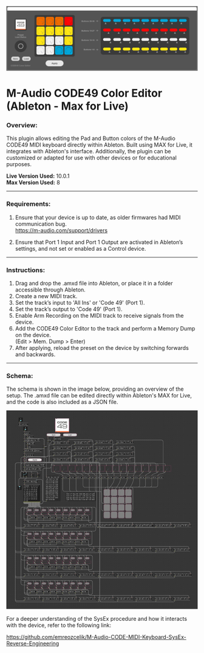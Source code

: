 <p align="center">
  <img src="/preview.jpg" width="720">
</p>

# M-Audio CODE49 Color Editor (Ableton - Max for Live)

### Overview:

This plugin allows editing the Pad and Button colors of the M-Audio CODE49 MIDI keyboard directly within Ableton. Built using MAX for Live, it integrates with Ableton's interface. Additionally, the plugin can be customized or adapted for use with other devices or for educational purposes.

**Live Version Used:** 10.0.1<br/>
**Max Version Used:** 8

---

### Requirements:

1) Ensure that your device is up to date, as older firmwares had MIDI communication bug.<br/>
https://m-audio.com/support/drivers

2) Ensure that Port 1 Input and Port 1 Output are activated in Ableton’s settings, and not set or enabled as a Control device.

---

### Instructions:

1) Drag and drop the .amxd file into Ableton, or place it in a folder accessible through Ableton.
2) Create a new MIDI track.
3) Set the track’s input to 'All Ins' or 'Code 49' (Port 1).
4) Set the track’s output to 'Code 49' (Port 1).
5) Enable Arm Recording on the MIDI track to receive signals from the device.
6) Add the CODE49 Color Editor to the track and perform a Memory Dump on the device. <br/>(Edit > Mem. Dump > Enter)
7) After applying, reload the preset on the device by switching forwards and backwards.

---

### Schema:

The schema is shown in the image below, providing an overview of the setup. The .amxd file can be edited directly within Ableton's MAX for Live, and the code is also included as a JSON file.

<p align="center">
  <img src="/schema.jpg" width="560">
</p>

For a deeper understanding of the SysEx procedure and how it interacts with the device, refer to the following link:

https://github.com/emreozcelik/M-Audio-CODE-MIDI-Keyboard-SysEx-Reverse-Engineering

